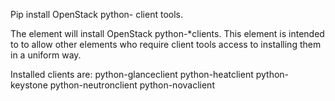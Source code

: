 Pip install OpenStack python- client tools.

The element will install OpenStack python-*clients.
This element is intended to to allow other elements who require client tools
access to installing them in a uniform way.

Installed clients are:
    python-glanceclient
    python-heatclient
    python-keystone
    python-neutronclient
    python-novaclient

